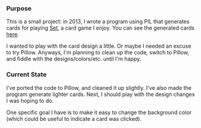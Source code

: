 ### Purpose
This is a small project: in 2013, I wrote a program using PIL that generates
cards for playing [Set](https://en.wikipedia.org/wiki/Set_%28game%29), a
card game I enjoy. You can see the generated cards
[here](https://www.ma.utexas.edu/users/a.debray/cards/).

I wanted to play with the card design a little. Or maybe I needed an excuse
to try Pillow. Anyways, I'm planning to clean up the code, switch to
Pillow, and fiddle with the designs/colors/etc. until I'm happy.

### Current State
I've ported the code to Pillow, and cleaned it up slightly. I've also made
the program generate lighter cards. Next, I should play with the design
changes I was hoping to do.

One specific goal I have is to make it easy to change the background color
(which could be useful to indicate a card was clicked).
